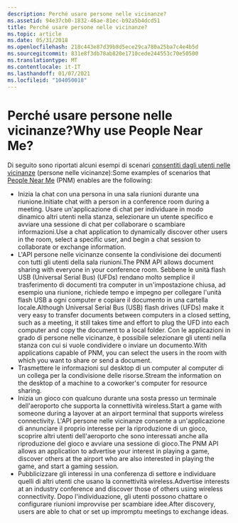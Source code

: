 ```yaml
---
description: Perché usare persone nelle vicinanze?
ms.assetid: 94e37cb0-1832-46ae-81ec-b92a5b4dcd51
title: Perché usare persone nelle vicinanze?
ms.topic: article
ms.date: 05/31/2018
ms.openlocfilehash: 218c443e87d39b8d5ece29ca780a25ba7c4e4b5d
ms.sourcegitcommit: 831e8f3db78ab820e1710cede244553c70e50500
ms.translationtype: MT
ms.contentlocale: it-IT
ms.lasthandoff: 01/07/2021
ms.locfileid: "104050018"
---
```

# <a name="why-use-people-near-me"></a><span data-ttu-id="e4da2-103">Perché usare persone nelle vicinanze?</span><span class="sxs-lookup"><span data-stu-id="e4da2-103">Why use People Near Me?</span></span>

<span data-ttu-id="e4da2-104">Di seguito sono riportati alcuni esempi di scenari [consentiti dagli utenti nelle vicinanze](about-people-near-me.md) (persone nelle vicinanze):</span><span class="sxs-lookup"><span data-stu-id="e4da2-104">Some examples of scenarios that [People Near Me](about-people-near-me.md) (PNM) enables are the following:</span></span>

-   <span data-ttu-id="e4da2-105">Inizia la chat con una persona in una sala riunioni durante una riunione.</span><span class="sxs-lookup"><span data-stu-id="e4da2-105">Initiate chat with a person in a conference room during a meeting.</span></span> <span data-ttu-id="e4da2-106">Usare un'applicazione di chat per individuare in modo dinamico altri utenti nella stanza, selezionare un utente specifico e avviare una sessione di chat per collaborare o scambiare informazioni.</span><span class="sxs-lookup"><span data-stu-id="e4da2-106">Use a chat application to dynamically discover other users in the room, select a specific user, and begin a chat session to collaborate or exchange information.</span></span>
-   <span data-ttu-id="e4da2-107">L'API persone nelle vicinanze consente la condivisione dei documenti con tutti gli utenti della sala riunioni.</span><span class="sxs-lookup"><span data-stu-id="e4da2-107">The PNM API allows document sharing with everyone in your conference room.</span></span> <span data-ttu-id="e4da2-108">Sebbene le unità flash USB (Universal Serial Bus) (UFDs) rendano molto semplice il trasferimento di documenti tra computer in un'impostazione chiusa, ad esempio una riunione, richiede tempo e impegno per collegare l'unità flash USB a ogni computer e copiare il documento in una cartella locale.</span><span class="sxs-lookup"><span data-stu-id="e4da2-108">Although Universal Serial Bus (USB) flash drives (UFDs) make it very easy to transfer documents between computers in a closed setting, such as a meeting, it still takes time and effort to plug the UFD into each computer and copy the document to a local folder.</span></span> <span data-ttu-id="e4da2-109">Con le applicazioni in grado di persone nelle vicinanze, è possibile selezionare gli utenti nella stanza con cui si vuole condividere o inviare un documento.</span><span class="sxs-lookup"><span data-stu-id="e4da2-109">With applications capable of PNM, you can select the users in the room with which you want to share or send a document.</span></span>
-   <span data-ttu-id="e4da2-110">Trasmettere le informazioni sul desktop di un computer al computer di un collega per la condivisione delle risorse.</span><span class="sxs-lookup"><span data-stu-id="e4da2-110">Stream the information on the desktop of a machine to a coworker's computer for resource sharing.</span></span>
-   <span data-ttu-id="e4da2-111">Inizia un gioco con qualcuno durante una sosta presso un terminale dell'aeroporto che supporta la connettività wireless.</span><span class="sxs-lookup"><span data-stu-id="e4da2-111">Start a game with someone during a layover at an airport terminal that supports wireless connectivity.</span></span> <span data-ttu-id="e4da2-112">L'API persone nelle vicinanze consente a un'applicazione di annunciare il proprio interesse per la riproduzione di un gioco, scoprire altri utenti dell'aeroporto che sono interessati anche alla riproduzione del gioco e avviare una sessione di gioco.</span><span class="sxs-lookup"><span data-stu-id="e4da2-112">The PNM API allows an application to advertise your interest in playing a game, discover others at the airport who are also interested in playing the game, and start a gaming session.</span></span>
-   <span data-ttu-id="e4da2-113">Pubblicizzare gli interessi in una conferenza di settore e individuare quelli di altri utenti che usano la connettività wireless.</span><span class="sxs-lookup"><span data-stu-id="e4da2-113">Advertise interests at an industry conference and discover those of others using wireless connectivity.</span></span> <span data-ttu-id="e4da2-114">Dopo l'individuazione, gli utenti possono chattare o configurare riunioni improvvise per scambiare idee.</span><span class="sxs-lookup"><span data-stu-id="e4da2-114">After discovery, users are able to chat or set up impromptu meetings to exchange ideas.</span></span>

 

 



